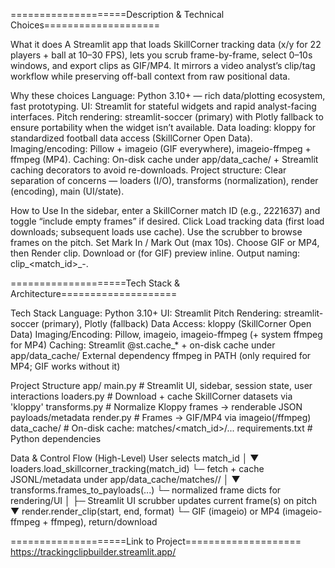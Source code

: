====================Description & Technical Choices====================

What it does
A Streamlit app that loads SkillCorner tracking data (x/y for 22 players + ball at 10–30 FPS), lets you scrub frame-by-frame, select 0–10s windows, and export clips as GIF/MP4. It mirrors a video analyst’s clip/tag workflow while preserving off-ball context from raw positional data.

Why these choices
Language: Python 3.10+ — rich data/plotting ecosystem, fast prototyping.
UI: Streamlit for stateful widgets and rapid analyst-facing interfaces.
Pitch rendering: streamlit-soccer (primary) with Plotly fallback to ensure portability when the widget isn’t available.
Data loading: kloppy for standardized football data access (SkillCorner Open Data).
Imaging/encoding: Pillow + imageio (GIF everywhere), imageio-ffmpeg + ffmpeg (MP4).
Caching: On-disk cache under app/data_cache/ + Streamlit caching decorators to avoid re-downloads.
Project structure: Clear separation of concerns — loaders (I/O), transforms (normalization), render (encoding), main (UI/state).

How to Use
In the sidebar, enter a SkillCorner match ID (e.g., 2221637) and toggle “include empty frames” if desired.
Click Load tracking data (first load downloads; subsequent loads use cache).
Use the scrubber to browse frames on the pitch.
Set Mark In / Mark Out (max 10s).
Choose GIF or MP4, then Render clip. Download or (for GIF) preview inline.
Output naming: clip_<match_id>_<start>-<end>.<ext>

====================Tech Stack & Architecture====================

Tech Stack
Language: Python 3.10+
UI: Streamlit
Pitch Rendering: streamlit-soccer (primary), Plotly (fallback)
Data Access: kloppy (SkillCorner Open Data)
Imaging/Encoding: Pillow, imageio, imageio-ffmpeg (+ system ffmpeg for MP4)
Caching: Streamlit @st.cache_* + on-disk cache under app/data_cache/
External dependency
ffmpeg in PATH (only required for MP4; GIF works without it)

Project Structure
app/
  main.py          # Streamlit UI, sidebar, session state, user interactions
  loaders.py       # Download + cache SkillCorner datasets via 'kloppy'
  transforms.py    # Normalize Kloppy frames → renderable JSON payloads/metadata
  render.py        # Frames → GIF/MP4 via imageio(/ffmpeg)
  data_cache/      # On-disk cache: matches/<match_id>/...
requirements.txt   # Python dependencies


Data & Control Flow (High-Level)
User selects match_id
        │
        ▼
loaders.load_skillcorner_tracking(match_id)
  └─ fetch + cache JSONL/metadata under app/data_cache/matches/<id>/
        │
        ▼
transforms.frames_to_payloads(...)
  └─ normalized frame dicts for rendering/UI
        │
        ├─ Streamlit UI scrubber updates current frame(s) on pitch
        ▼
render.render_clip(start, end, format)
  └─ GIF (imageio) or MP4 (imageio-ffmpeg + ffmpeg), return/download

====================Link to Project====================
https://trackingclipbuilder.streamlit.app/
